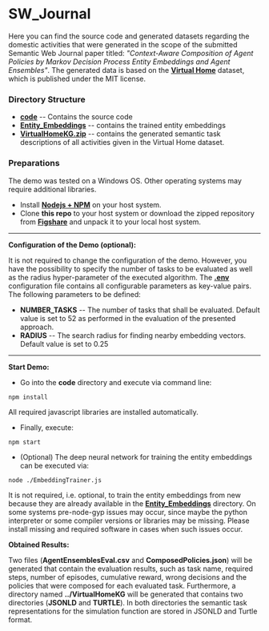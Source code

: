 # SW_Journal
Here you can find the source code and generated datasets regarding the domestic activities that were generated in the scope of the submitted Semantic Web Journal paper titled: *"Context-Aware Composition of Agent Policies by Markov Decision Process Entity Embeddings and Agent Ensembles"*. The generated data is based on the **[Virtual Home](https://github.com/xavierpuigf/virtualhome)** dataset, which is published under the MIT license.

### Directory Structure
* **[code](code)** -- Contains the source code
* **[Entity_Embeddings](Entity_Embeddings)** -- contains the trained entity embeddings
* **[VirtualHomeKG.zip](VirtualHomeKG.zip)** -- contains the generated semantic task descriptions of all activities given in the Virtual Home dataset.

### Preparations
The demo was tested on a Windows OS. Other operating systems may require additional libraries.

* Install **[Nodejs + NPM](https://nodejs.org/en/download/)** on your host system.
* Clone **this repo** to your host system or download the zipped repository from **[Figshare](https://figshare.com/s/ad977340ac008ef22ada)** and unpack it to your local host system.

---

__Configuration of the Demo (optional):__

It is not required to change the configuration of the demo. However, you have the possibility to specify the number of tasks to be evaluated as well as the radius hyper-parameter of the executed algorithm. The **[.env](code/.env)** configuration file contains all configurable parameters as key-value pairs. The following parameters to be defined:
* **NUMBER_TASKS** -- The number of tasks that shall be evaluated. Default value is set to 52 as performed in the evaluation of the presented approach. 
* **RADIUS** -- The search radius for finding nearby embedding vectors. Default value is set to 0.25

---

__Start Demo:__ 
* Go into the **code** directory and execute via command line: 
``` console
npm install
```
All required javascript libraries are installed automatically. 

* Finally, execute:
``` console
npm start 
```

* (Optional) The deep neural network for training the entity embeddings can be executed via:
``` console
node ./EmbeddingTrainer.js
```

It is not required, i.e. optional, to train the entity embeddings from new because they are already available in the **[Entity_Embeddings](Entity_Embeddings)** directory. On some systems pre-node-gyp issues may occur, since maybe the python interpreter or some compiler versions or libraries may be missing. Please install missing and required software in cases when such issues occur.

__Obtained Results:__
 
Two files (**AgentEnsemblesEval.csv** and **ComposedPolicies.json**) will be generated that contain the evaluation results, such as task name, required steps, number of episodes, cumulative reward, wrong decisions and the policies that were composed for each evaluated task. Furthermore, a directory named **../VirtualHomeKG** will be generated that contains two directories (**JSONLD** and **TURTLE**). In both directories the semantic task representations for the simulation function are stored in JSONLD and Turtle format.


